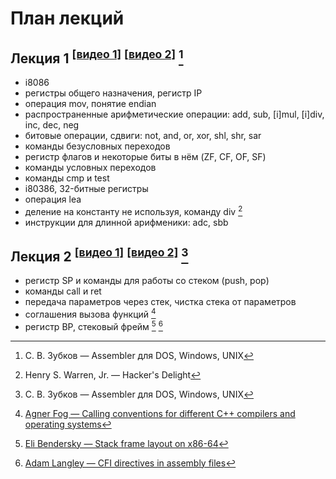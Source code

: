 # План лекций

## Лекция 1 <sup>[[видео 1]](https://www.youtube.com/watch?v=XA7MgOfJ45g&list=PLd7QXkfmSY7a2zw_PVPn7vKs9F9BG6Pd4&index=1)</sup> <sup>[[видео 2]](https://www.youtube.com/watch?v=B3o7gt1o_cI&list=PLd7QXkfmSY7a2zw_PVPn7vKs9F9BG6Pd4&index=2)</sup> [^zubkov]

* i8086
* регистры общего назначения, регистр IP
* операция mov, понятие endian
* распространенные арифметические операции: add, sub, [i]mul, [i]div, inc, dec, neg
* битовые операции, сдвиги: not, and, or, xor, shl, shr, sar
* команды безусловных переходов
* регистр флагов и некоторые биты в нём (ZF, CF, OF, SF)
* команды условных переходов
* команды cmp и test
* i80386, 32-битные регистры
* операция lea
* деление на константу не используя, команду div [^hackers_delight]
* инструкции для длинной арифменики: adc, sbb

## Лекция 2 <sup>[[видео 1]](https://www.youtube.com/watch?v=BBruh_iOxjY&list=PLd7QXkfmSY7a2zw_PVPn7vKs9F9BG6Pd4&index=3)</sup> <sup>[[видео 2]](https://www.youtube.com/watch?v=i8jYRexvORg&list=PLd7QXkfmSY7a2zw_PVPn7vKs9F9BG6Pd4&index=4)</sup> [^zubkov]

* регистр SP и команды для работы со стеком (push, pop)
* команды call и ret
* передача параметров через стек, чистка стека от параметров
* соглашения вызова функций [^agner_fog_calling_conventions]
* регистр BP, стековый фрейм [^eli_bendersky_stackframe_layout] [^adam_langley_cfe_directives]

[^zubkov]: С. В. Зубков — Assembler для DOS, Windows, UNIX
[^hackers_delight]: Henry S. Warren, Jr. — Hacker's Delight
[^agner_fog_calling_conventions]: [Agner Fog — Calling conventions for different C++ compilers and operating systems](http://www.agner.org/optimize/calling_conventions.pdf)
[^eli_bendersky_stackframe_layout]: [Eli Bendersky — Stack frame layout on x86-64](http://eli.thegreenplace.net/2011/09/06/stack-frame-layout-on-x86-64)
[^adam_langley_cfe_directives]: [Adam Langley — CFI directives in assembly files](https://www.imperialviolet.org/2017/01/18/cfi.html)
